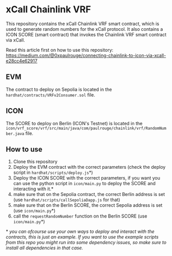 # xCall Chainlink VRF

This repository contains the xCall Chainlink VRF smart contract, which is used to generate random numbers for the xCall protocol. It also contains a ICON SCORE (smart contract) that invokes the Chainlink VRF smart contract via xCall.

Read this article first on how to use this repository: https://medium.com/@0xpaulrouge/connecting-chainlink-to-icon-via-xcall-e28cc4e62917

## EVM
The contract to deploy on Sepolia is located in the `hardhat/contracts/VRFv2Consumer.sol` file.

## ICON
The SCORE to deploy on Berlin (ICON's Testnet) is located in the `icon/vrf_score/vrf/src/main/java/com/paulrouge/chainlink/vrf/RandomNumber.java` file.

## How to use
1. Clone this repository
2. Deploy the EVM contract with the correct parameters (check the deploy script in `hardhat/scripts/deploy.js`*)
3. Deploy the ICON SCORE with the correct parameters, if you want you can use the python script in `icon/main.py` to deploy the SCORE and interacting with it.*
4. make sure that on the Sepolia contract, the correct Berlin address is set (use `hardhat/scripts/callSepoliaDapp.js` for that)
5. make sure that on the Berlin SCORE, the correct Sepolia address is set (use `icon/main.py`*)
6. call the `requestRandomNumber` function on the Berlin SCORE (use `icon/main.py`*)

\* _you can ofcourse use your own ways to deploy and interact with the contracts, this is just an example. If you want to use the example scripts from this repo you might run into some dependency issues, so make sure to install all dependencies in that case._
